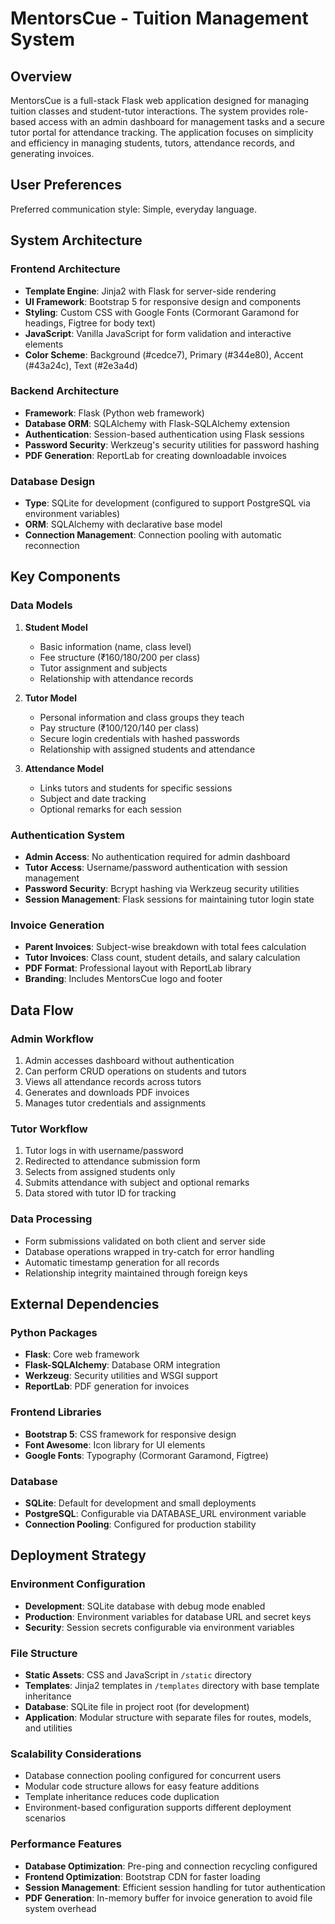 # MentorsCue - Tuition Management System

## Overview

MentorsCue is a full-stack Flask web application designed for managing tuition classes and student-tutor interactions. The system provides role-based access with an admin dashboard for management tasks and a secure tutor portal for attendance tracking. The application focuses on simplicity and efficiency in managing students, tutors, attendance records, and generating invoices.

## User Preferences

Preferred communication style: Simple, everyday language.

## System Architecture

### Frontend Architecture
- **Template Engine**: Jinja2 with Flask for server-side rendering
- **UI Framework**: Bootstrap 5 for responsive design and components
- **Styling**: Custom CSS with Google Fonts (Cormorant Garamond for headings, Figtree for body text)
- **JavaScript**: Vanilla JavaScript for form validation and interactive elements
- **Color Scheme**: Background (#cedce7), Primary (#344e80), Accent (#43a24c), Text (#2e3a4d)

### Backend Architecture
- **Framework**: Flask (Python web framework)
- **Database ORM**: SQLAlchemy with Flask-SQLAlchemy extension
- **Authentication**: Session-based authentication using Flask sessions
- **Password Security**: Werkzeug's security utilities for password hashing
- **PDF Generation**: ReportLab for creating downloadable invoices

### Database Design
- **Type**: SQLite for development (configured to support PostgreSQL via environment variables)
- **ORM**: SQLAlchemy with declarative base model
- **Connection Management**: Connection pooling with automatic reconnection

## Key Components

### Data Models
1. **Student Model**
   - Basic information (name, class level)
   - Fee structure (₹160/180/200 per class)
   - Tutor assignment and subjects
   - Relationship with attendance records

2. **Tutor Model**
   - Personal information and class groups they teach
   - Pay structure (₹100/120/140 per class)
   - Secure login credentials with hashed passwords
   - Relationship with assigned students and attendance

3. **Attendance Model**
   - Links tutors and students for specific sessions
   - Subject and date tracking
   - Optional remarks for each session

### Authentication System
- **Admin Access**: No authentication required for admin dashboard
- **Tutor Access**: Username/password authentication with session management
- **Password Security**: Bcrypt hashing via Werkzeug security utilities
- **Session Management**: Flask sessions for maintaining tutor login state

### Invoice Generation
- **Parent Invoices**: Subject-wise breakdown with total fees calculation
- **Tutor Invoices**: Class count, student details, and salary calculation
- **PDF Format**: Professional layout with ReportLab library
- **Branding**: Includes MentorsCue logo and footer

## Data Flow

### Admin Workflow
1. Admin accesses dashboard without authentication
2. Can perform CRUD operations on students and tutors
3. Views all attendance records across tutors
4. Generates and downloads PDF invoices
5. Manages tutor credentials and assignments

### Tutor Workflow
1. Tutor logs in with username/password
2. Redirected to attendance submission form
3. Selects from assigned students only
4. Submits attendance with subject and optional remarks
5. Data stored with tutor ID for tracking

### Data Processing
- Form submissions validated on both client and server side
- Database operations wrapped in try-catch for error handling
- Automatic timestamp generation for all records
- Relationship integrity maintained through foreign keys

## External Dependencies

### Python Packages
- **Flask**: Core web framework
- **Flask-SQLAlchemy**: Database ORM integration
- **Werkzeug**: Security utilities and WSGI support
- **ReportLab**: PDF generation for invoices

### Frontend Libraries
- **Bootstrap 5**: CSS framework for responsive design
- **Font Awesome**: Icon library for UI elements
- **Google Fonts**: Typography (Cormorant Garamond, Figtree)

### Database
- **SQLite**: Default for development and small deployments
- **PostgreSQL**: Configurable via DATABASE_URL environment variable
- **Connection Pooling**: Configured for production stability

## Deployment Strategy

### Environment Configuration
- **Development**: SQLite database with debug mode enabled
- **Production**: Environment variables for database URL and secret keys
- **Security**: Session secrets configurable via environment variables

### File Structure
- **Static Assets**: CSS and JavaScript in `/static` directory
- **Templates**: Jinja2 templates in `/templates` directory with base template inheritance
- **Database**: SQLite file in project root (for development)
- **Application**: Modular structure with separate files for routes, models, and utilities

### Scalability Considerations
- Database connection pooling configured for concurrent users
- Modular code structure allows for easy feature additions
- Template inheritance reduces code duplication
- Environment-based configuration supports different deployment scenarios

### Performance Features
- **Database Optimization**: Pre-ping and connection recycling configured
- **Frontend Optimization**: Bootstrap CDN for faster loading
- **Session Management**: Efficient session handling for tutor authentication
- **PDF Generation**: In-memory buffer for invoice generation to avoid file system overhead